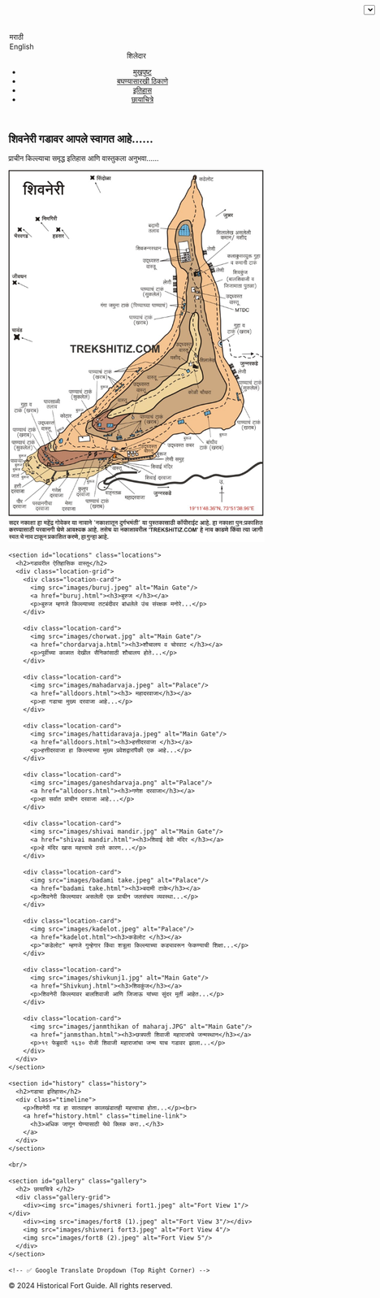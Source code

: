 <!DOCTYPE html>
<html lang="mr">
<head>
  <meta charset="UTF-8" />
  <meta name="viewport" content="width=device-width, initial-scale=1.0"/>
  <title>Historical Fort Guide</title>
  <link rel="stylesheet" href="style.css"/>

  <Language Switcher Dropdown ></Language>
<select id="languageSwitcher" style="position: fixed; top: 10px; right: 10px; z-index: 1000;">
  <option value="mr">मराठी</option>
  <option value="en">English</option>
</select>

</head>
<body>
  <header>
    <nav>
      <div class="logo">शिलेदार</div>
      <ul class="nav-links">
        <li><a href="#home">मुखपुष्ट </a></li>
        <li><a href="#locations">बघण्यासारखी ठिकाणे </a></li>
        <li><a href="#history">इतिहास </a></li>
        <li><a href="#gallery">छायाचित्रे</a></li>
      </ul>
    </nav>
  </header>

  <main>
    <section id="home" class="hero">
      <h1>शिवनेरी गडावर आपले स्वागत आहे......</h1>
      <p>प्राचीन किल्ल्याचा समृद्ध इतिहास आणि वास्तुकला अनुभवा......</p>
      <img src="images/shivneri fort map.jpeg" alt="Palace"/>
    </section>

    <section id="locations" class="locations">
      <h2>गडावरील ऐतिहासिक वास्तू</h2>
      <div class="location-grid">
        <div class="location-card">
          <img src="images/buruj.jpeg" alt="Main Gate"/>
          <a href="buruj.html"><h3>बुरुज </h3></a>
          <p>बुरुज म्हणजे किल्ल्याच्या तटबंदीवर बांधलेले उंच संरक्षक मनोरे...</p>
        </div>

        <div class="location-card">
          <img src="images/chorwat.jpg" alt="Main Gate"/>
          <a href="chordarvaja.html"><h3>शौचालय व चोरवाट </h3></a>
          <p>पूर्वीच्या काळात देखील सैनिकांसाठी शौचालय होते...</p>
        </div>

        <div class="location-card">
          <img src="images/mahadarvaja.jpeg" alt="Palace"/>
          <a href="alldoors.html"><h3> महादरवाजा</h3></a>
          <p>हा गडाचा मुख्य दरवाजा आहे...</p>
        </div>

        <div class="location-card">
          <img src="images/hattidaravaja.jpeg" alt="Main Gate"/>
          <a href="alldoors.html"><h3>हत्तीदरवाजा </h3></a>
          <p>हत्तीदरवाजा हा किल्ल्याच्या मुख्य प्रवेशद्वारांपैकी एक आहे...</p>
        </div>

        <div class="location-card">
          <img src="images/ganeshdarvaja.png" alt="Palace"/>
          <a href="alldoors.html"><h3>गणेश दरवाजा</h3></a>
          <p>हा सर्वात प्राचीन दरवाजा आहे...</p>
        </div>

        <div class="location-card">
          <img src="images/shivai mandir.jpg" alt="Main Gate"/>
          <a href="shivai mandir.html"><h3>शिवाई देवी मंदिर </h3></a>
          <p>हे मंदिर खास महत्त्वाचे ठरते कारण...</p>
        </div>

        <div class="location-card">
          <img src="images/badami take.jpeg" alt="Palace"/>
          <a href="badami take.html"><h3>बदामी टाके</h3></a>
          <p>शिवनेरी किल्ल्यावर असलेली एक प्राचीन जलसंचय व्यवस्था...</p>
        </div>

        <div class="location-card">
          <img src="images/kadelot.jpeg" alt="Palace"/>
          <a href="kadelot.html"><h3>कडेलोट </h3></a>
          <p>"कडेलोट" म्हणजे गुन्हेगार किंवा शत्रूला किल्ल्याच्या कड्यावरून फेकण्याची शिक्षा...</p>
        </div>

        <div class="location-card">
          <img src="images/shivkunj1.jpg" alt="Main Gate"/>
          <a href="Shivkunj.html"><h3>शिवकुंज</h3></a>
          <p>शिवनेरी किल्ल्यावर बालशिवाजी आणि जिजाऊ यांच्या सुंदर मूर्ती आहेत...</p>
        </div>

        <div class="location-card">
          <img src="images/janmthikan of maharaj.JPG" alt="Main Gate"/>
          <a href="janmsthan.html"><h3>छत्रपती शिवाजी महाराजांचे जन्मस्थान</h3></a>
          <p>१९ फेब्रुवारी १६३० रोजी शिवाजी महाराजांचा जन्म याच गडावर झाला...</p>
        </div>
      </div>
    </section>

    <section id="history" class="history">
      <h2>गडाचा इतिहास</h2>
      <div class="timeline">
        <p>शिवनेरी गड हा सातवाहन कालखंडातही महत्त्वाचा होता...</p><br>
        <a href="history.html" class="timeline-link">
          <h3>अधिक जाणून घेण्यासाठी येथे क्लिक करा..</h3>
        </a>
      </div>
    </section>

    <br/>

    <section id="gallery" class="gallery">
      <h2> छायाचित्रे </h2>
      <div class="gallery-grid">
        <div><img src="images/shivneri fort1.jpeg" alt="Fort View 1"/></div>
        <div><img src="images/fort8 (1).jpeg" alt="Fort View 3"/></div>
        <img src="images/shivneri fort3.jpeg" alt="Fort View 4"/>
        <img src="images/fort8 (2).jpeg" alt="Fort View 5"/>
      </div>
    </section>
    
    <!-- ✅ Google Translate Dropdown (Top Right Corner) -->
  <div id="google_translate_element" style="position: fixed; top: 10px; right: 10px; z-index: 1000;"></div>

  <script type="text/javascript">
    function googleTranslateElementInit() {
      new google.translate.TranslateElement(
        {
          pageLanguage: 'mr',
          includedLanguages: 'en,mr',
          layout: google.translate.TranslateElement.InlineLayout.SIMPLE
        },
        'google_translate_element'
      );
  }
  </script>

  <script type="text/javascript" src="//translate.google.com/translate_a/element.js?cb=googleTranslateElementInit"></script>

  </main>

  
  <footer>
    <p>&copy; 2024 Historical Fort Guide. All rights reserved.</p>
  </footer>

 <script src="script.js"></script> 
 
</body>
</html>
